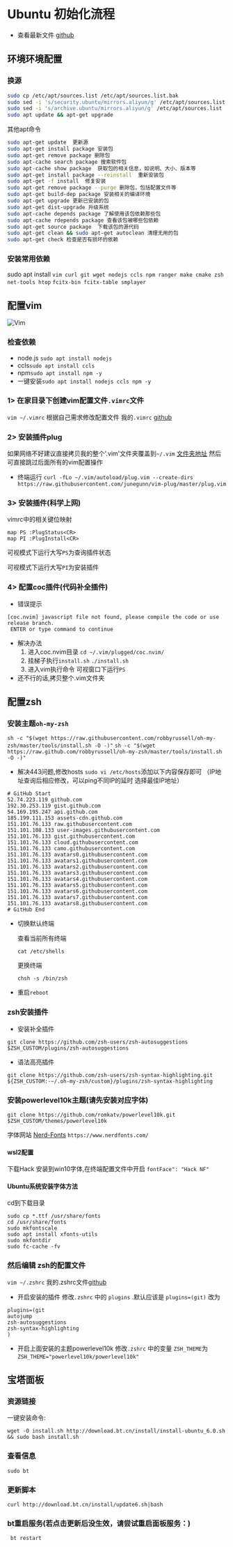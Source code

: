 # Ubuntu 初始化流程
- 查看最新文件 [github](https://github.com/34hz/myLinux/blob/main/myConfig_ubuntu/ubuntuInstall.md)
## 环境环境配置
### 换源
```sh
sudo cp /etc/apt/sources.list /etc/apt/sources.list.bak
sudo sed -i 's/security.ubuntu/mirrors.aliyun/g' /etc/apt/sources.list
sudo sed -i 's/archive.ubuntu/mirrors.aliyun/g' /etc/apt/sources.list
sudo apt update && apt-get upgrade	
```
其他apt命令
```sh
sudo apt-get update  更新源
sudo apt-get install package 安装包
sudo apt-get remove package 删除包
sudo apt-cache search package 搜索软件包
sudo apt-cache show package  获取包的相关信息，如说明、大小、版本等
sudo apt-get install package --reinstall  重新安装包
sudo apt-get -f install  修复安装
sudo apt-get remove package --purge 删除包，包括配置文件等
sudo apt-get build-dep package 安装相关的编译环境
sudo apt-get upgrade 更新已安装的包
sudo apt-get dist-upgrade 升级系统
sudo apt-cache depends package 了解使用该包依赖那些包
sudo apt-cache rdepends package 查看该包被哪些包依赖
sudo apt-get source package  下载该包的源代码
sudo apt-get clean && sudo apt-get autoclean 清理无用的包
sudo apt-get check 检查是否有损坏的依赖
```

### 安装常用依赖
sudo apt install
`vim curl git wget nodejs ccls npm ranger make cmake zsh net-tools htop`
`fcitx-bin fcitx-table smplayer`

## 配置vim
![Vim](https://www.runoob.com/wp-content/uploads/2015/10/vi-vim-cheat-sheet-sch.gif)
### 检查依赖

- node.js `sudo apt install nodejs`
- ccls`sudo apt install ccls`
- npm`sudo apt install npm -y`
- 一键安装`sudo apt install nodejs ccls npm -y`
### 1> 在家目录下创建vim配置文件`.vimrc`文件

`vim ~/.vimrc`
根据自己需求修改配置文件
我的`.vimrc` [github](https://github.com/34hz/myLinux/blob/main/myConfig_ubuntu/vimrc)

### 2> 安装插件plug
如果网络不好建议直接拷贝我的整个'.vim'文件夹覆盖到`~/.vim` [文件夹地址](https://github.com/34hz/myLinux/blob/main/myConfig_ubuntu/vim.tar) 然后可直接跳过后面所有的vim配置操作

- 终端运行
`curl -fLo ~/.vim/autoload/plug.vim --create-dirs https://raw.githubusercontent.com/junegunn/vim-plug/master/plug.vim`

### 3> 安装插件(科学上网)
vimrc中的相关键位映射
```
map PS :PlugStatus<CR> 
map PI :PlugInstall<CR> 
```

可视模式下运行大写`PS`为查询插件状态

可视模式下运行大写`PI`为安装插件

### 4> 配置coc插件(代码补全插件)

- 错误提示

```
[coc.nvim] javascript file not found, please compile the code or use release branch.
 ENTER or type command to continue
```

- 解决办法
  1. 进入coc.nvim目录
     `cd ~/.vim/plugged/coc.nvim/`
  2. 挂梯子执行`install.sh`
     `./install.sh`
  3. 进入vim执行命令
     可视窗口下运行`PS`
- 还不行的话,拷贝整个.vim文件夹

## 配置zsh

### 安装主题`oh-my-zsh`

`sh -c "$(wget https://raw.githubusercontent.com/robbyrussell/oh-my-zsh/master/tools/install.sh -O -)"`
`sh -c "$(wget https://raw.github.com/robbyrussell/oh-my-zsh/master/tools/install.sh -O -)"`
- 解决443问题,修改hosts
`sudo vi /etc/hosts`添加以下内容保存即可 （IP地址查询后相应修改，可以ping不同IP的延时 选择最佳IP地址）
```
# GitHub Start
52.74.223.119 github.com
192.30.253.119 gist.github.com
54.169.195.247 api.github.com
185.199.111.153 assets-cdn.github.com
151.101.76.133 raw.githubusercontent.com
151.101.108.133 user-images.githubusercontent.com
151.101.76.133 gist.githubusercontent.com
151.101.76.133 cloud.githubusercontent.com
151.101.76.133 camo.githubusercontent.com
151.101.76.133 avatars0.githubusercontent.com
151.101.76.133 avatars1.githubusercontent.com
151.101.76.133 avatars2.githubusercontent.com
151.101.76.133 avatars3.githubusercontent.com
151.101.76.133 avatars4.githubusercontent.com
151.101.76.133 avatars5.githubusercontent.com
151.101.76.133 avatars6.githubusercontent.com
151.101.76.133 avatars7.githubusercontent.com
151.101.76.133 avatars8.githubusercontent.com
# GitHub End
```
- 切换默认终端

  查看当前所有终端

  `cat /etc/shells`

  更换终端

  `chsh -s /bin/zsh`

- 重启`reboot`

### zsh安装插件
- 安装补全插件

`git clone https://github.com/zsh-users/zsh-autosuggestions $ZSH_CUSTOM/plugins/zsh-autosuggestions`

- 语法高亮插件

`git clone https://github.com/zsh-users/zsh-syntax-highlighting.git ${ZSH_CUSTOM:-~/.oh-my-zsh/custom}/plugins/zsh-syntax-highlighting`


### 安装powerlevel10k主题(请先安装对应字体)

`git clone https://github.com/romkatv/powerlevel10k.git $ZSH_CUSTOM/themes/powerlevel10k`

字体网站 [Nerd-Fonts](https://github.com/ryanoasis/nerd-fonts#font-installation)
`https://www.nerdfonts.com/` 

#### wsl2配置
下载Hack 安装到win10字体,在终端配置文件中开启
`fontFace": "Hack NF"`


#### Ubuntu系统安装字体方法

cd到下载目录
```
sudo cp *.ttf /usr/share/fonts
cd /usr/share/fonts
sudo mkfontscale
sudo apt install xfonts-utils
sudo mkfontdir
sudo fc-cache -fv
```
### **然后编辑 zsh的配置文件**

`vim ~/.zshrc`
我的.zshrc文件[github](https://github.com/34hz/myLinux/blob/main/myConfig_ubuntu/zshrc)

- 开启安装的插件
修改`.zshrc` 中的 `plugins` .默认应该是 `plugins=(git)` 改为
```
plugins=(git
autojump                                                                  
zsh-autosuggestions
zsh-syntax-highlighting
)
```
- 开启上面安装的主题powerlevel10k
修改`.zshrc` 中的变量 `ZSH_THEME`为
`ZSH_THEME="powerlevel10k/powerlevel10k"`

## 宝塔面板

### 资源链接

一键安装命令:

`wget -O install.sh http://download.bt.cn/install/install-ubuntu_6.0.sh && sudo bash install.sh`

### 查看信息
`sudo bt`
### 更新脚本

`curl http://download.bt.cn/install/update6.sh|bash`

### bt重启服务(**若点击更新后没生效，请尝试重启面板服务：**)

` bt restart`
